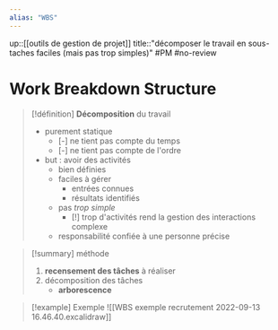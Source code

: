 ```yaml
---
alias: "WBS"
---
```

up::[[outils de gestion de projet]]
title::"décomposer le travail en sous-taches faciles (mais pas trop simples)"
#PM #no-review 
# Work Breakdown Structure

> [!définition]
> **Décomposition** du travail
>  - purement statique
>      - [-] ne tient pas compte du temps
>      - [-] ne tient pas compte de l'ordre
>  - but : avoir des activités
>      - bien définies
>      - faciles à gérer
>          - entrées connues
>          - résultats identifiés
>      - pas _trop simple_
>          - [!] trop d'activités rend la gestion des interactions complexe
>      - responsabilité confiée à une personne précise


> [!summary] méthode
>  1. **recensement des tâches** à réaliser
>  2. décomposition des tâches
>      - **arborescence**


> [!example] Exemple
> ![[WBS exemple recrutement 2022-09-13 16.46.40.excalidraw]]

